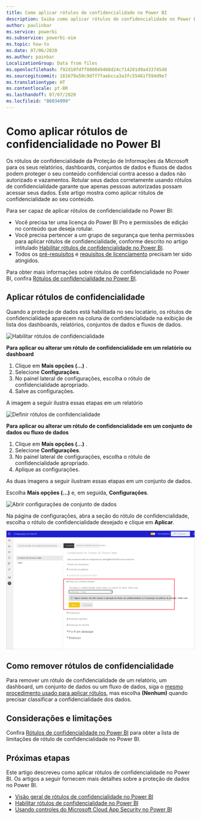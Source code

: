 ```yaml
---
title: Como aplicar rótulos de confidencialidade no Power BI
description: Saiba como aplicar rótulos de confidencialidade no Power BI
author: paulinbar
ms.service: powerbi
ms.subservice: powerbi-eim
ms.topic: how-to
ms.date: 07/06/2020
ms.author: painbar
LocalizationGroup: Data from files
ms.openlocfilehash: f92d10fdff880049460d24c714201d9a433745d8
ms.sourcegitcommit: 181679a50c9d7f7faebcca3a3fc55461f594d9e7
ms.translationtype: HT
ms.contentlocale: pt-BR
ms.lasthandoff: 07/07/2020
ms.locfileid: "86034999"
---
```

# <a name="how-to-apply-sensitivity-labels-in-power-bi"></a>Como aplicar rótulos de confidencialidade no Power BI

Os rótulos de confidencialidade da Proteção de Informações da Microsoft para os seus relatórios, dashboards, conjuntos de dados e fluxos de dados podem proteger o seu conteúdo confidencial contra acesso a dados não autorizado e vazamentos. Rotular seus dados corretamente usando rótulos de confidencialidade garante que apenas pessoas autorizadas possam acessar seus dados. Este artigo mostra como aplicar rótulos de confidencialidade ao seu conteúdo.

Para ser capaz de aplicar rótulos de confidencialidade no Power BI:
* Você precisa ter uma licença do Power BI Pro e permissões de edição no conteúdo que deseja rotular.
* Você precisa pertencer a um grupo de segurança que tenha permissões para aplicar rótulos de confidencialidade, conforme descrito no artigo intitulado [Habilitar rótulos de confidencialidade no Power BI](./service-security-enable-data-sensitivity-labels.md#enable-sensitivity-labels).
* Todos os [pré-requisitos](./service-security-sensitivity-label-overview.md#requirements-for-using-sensitivity-labels-in-power-bi) e [requisitos de licenciamento](./service-security-data-protection-overview.md#licensing) precisam ter sido atingidos.

Para obter mais informações sobre rótulos de confidencialidade no Power BI, confira [Rótulos de confidencialidade no Power BI](service-security-sensitivity-label-overview.md).

## <a name="applying-sensitivity-labels"></a>Aplicar rótulos de confidencialidade

Quando a proteção de dados está habilitada no seu locatário, os rótulos de confidencialidade aparecem na coluna de confidencialidade na exibição de lista dos dashboards, relatórios, conjuntos de dados e fluxos de dados.

![Habilitar rótulos de confidencialidade](media/service-security-apply-data-sensitivity-labels/apply-data-sensitivity-labels-01.png)

**Para aplicar ou alterar um rótulo de confidencialidade em um relatório ou dashboard**
1. Clique em **Mais opções (...)** .
1. Selecione **Configurações**.
1. No painel lateral de configurações, escolha o rótulo de confidencialidade apropriado.
1. Salve as configurações.

A imagem a seguir ilustra essas etapas em um relatório

![Definir rótulos de confidencialidade](media/service-security-apply-data-sensitivity-labels/apply-data-sensitivity-labels-02.png)

**Para aplicar ou alterar um rótulo de confidencialidade em um conjunto de dados ou fluxo de dados**

1. Clique em **Mais opções (...)** .
1. Selecione **Configurações**.
1. No painel lateral de configurações, escolha o rótulo de confidencialidade apropriado.
1. Aplique as configurações.

As duas imagens a seguir ilustram essas etapas em um conjunto de dados.

Escolha **Mais opções (...)** e, em seguida, **Configurações**.

![Abrir configurações de conjunto de dados](media/service-security-apply-data-sensitivity-labels/apply-data-sensitivity-labels-05.png)

Na página de configurações, abra a seção do rótulo de confidencialidade, escolha o rótulo de confidencialidade desejado e clique em **Aplicar**.

![Escolher rótulo de confidencialidade](media/service-security-apply-data-sensitivity-labels/apply-data-sensitivity-labels-06.png)

## <a name="removing-sensitivity-labels"></a>Como remover rótulos de confidencialidade
Para remover um rótulo de confidencialidade de um relatório, um dashboard, um conjunto de dados ou um fluxo de dados, siga o [mesmo procedimento usado para aplicar rótulos](#applying-sensitivity-labels), mas escolha **(Nenhum)** quando precisar classificar a confidencialidade dos dados. 

## <a name="considerations-and-limitations"></a>Considerações e limitações

Confira [Rótulos de confidencialidade no Power BI](service-security-sensitivity-label-overview.md#limitations) para obter a lista de limitações de rótulo de confidencialidade no Power BI.

## <a name="next-steps"></a>Próximas etapas

Este artigo descreveu como aplicar rótulos de confidencialidade no Power BI. Os artigos a seguir fornecem mais detalhes sobre a proteção de dados no Power BI. 

* [Visão geral de rótulos de confidencialidade no Power BI](./service-security-sensitivity-label-overview.md)
* [Habilitar rótulos de confidencialidade no Power BI](./service-security-enable-data-sensitivity-labels.md)
* [Usando controles do Microsoft Cloud App Security no Power BI](./service-security-using-microsoft-cloud-app-security-controls.md)